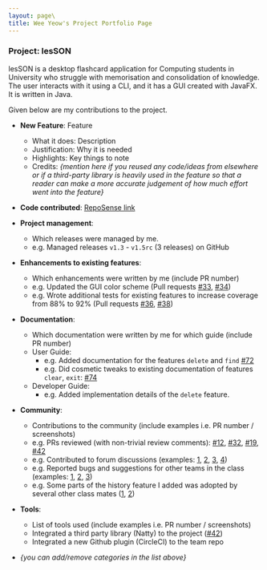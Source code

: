 ```yaml
---
layout: page\
title: Wee Yeow's Project Portfolio Page
---
```


### Project: lesSON

lesSON is a desktop flashcard application for Computing students in University who struggle with
memorisation and consolidation of knowledge. The user interacts with it using a CLI, and it has a 
GUI created with JavaFX. It is written in Java.

Given below are my contributions to the project.


* **New Feature**: Feature
  * What it does: Description
  * Justification: Why it is needed
  * Highlights: Key things to note
  * Credits: *{mention here if you reused any code/ideas from elsewhere or if a third-party library is heavily used in the feature so that a reader can make a more accurate judgement of how much effort went into the feature}*

* **Code contributed**: [RepoSense link](https://nus-cs2103-ay2324s1.github.io/tp-dashboard/?search=weeweh&breakdown=true)

* **Project management**:
  * Which releases were managed by me.
  * e.g. Managed releases `v1.3` - `v1.5rc` (3 releases) on GitHub

* **Enhancements to existing features**:
  * Which enhancements were written by me (include PR number)
  * e.g. Updated the GUI color scheme (Pull requests [\#33](), [\#34]())
  * e.g. Wrote additional tests for existing features to increase coverage from 88% to 92% (Pull requests [\#36](), [\#38]())

* **Documentation**:
  * Which documentation were written by me for which guide (include PR number)
  * User Guide:
    * e.g. Added documentation for the features `delete` and `find` [\#72]()
    * e.g. Did cosmetic tweaks to existing documentation of features `clear`, `exit`: [\#74]()
  * Developer Guide:
    * e.g. Added implementation details of the `delete` feature.

* **Community**:
  * Contributions to the community (include examples i.e. PR number / screenshots)
  * e.g. PRs reviewed (with non-trivial review comments): [\#12](), [\#32](), [\#19](), [\#42]()
  * e.g. Contributed to forum discussions (examples: [1](), [2](), [3](), [4]())
  * e.g. Reported bugs and suggestions for other teams in the class (examples: [1](), [2](), [3]())
  * e.g. Some parts of the history feature I added was adopted by several other class mates ([1](), [2]())

* **Tools**:
  * List of tools used (include examples i.e. PR number / screenshots)
  * Integrated a third party library (Natty) to the project ([\#42]())
  * Integrated a new Github plugin (CircleCI) to the team repo

* _{you can add/remove categories in the list above}_
